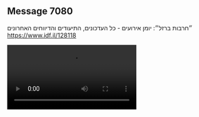 ## Message 7080

״חרבות ברזל״:
יומן אירועים - כל העדכונים, התיעודים והדיווחים האחרונים
https://www.idf.il/128118

![Video](./7080/7080_media.mp4)
